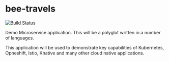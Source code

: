 # bee-travels

[![Build Status](https://travis-ci.org/bee-travels/bee-travels-node.svg?branch=development)](https://travis-ci.org/bee-travels/bee-travels-node)

Demo Microservice application. This will be a polyglot written in a number of languages.

This application will be used to demonstrate key capabilities of Kubernetes, Opneshift, Istio, Knative and many other cloud native applications.
